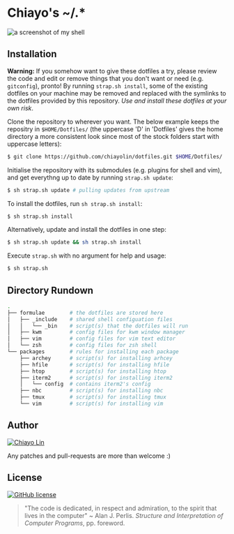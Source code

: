 # Chiayo's ~/.\*

![a screenshot of my shell](http://i.imgur.com/RsWMhK0.png?1)

## Installation

**Warning:** If you somehow want to give these dotfiles a try, please review
the code and edit or remove things that you don't want or need (e.g. `gitconfig`),
pronto! By running `strap.sh install`, some of the existing dotfiles on your 
machine may be removed and replaced with the symlinks to the dotfiles provided by 
this repository. _Use and install these dotfiles at your own risk_.

Clone the repository to wherever you want. The below example keeps the repositry
in `$HOME/Dotfiles/` (the uppercase 'D' in 'Dotfiles' gives the home directory
a more consistent look since most of the stock folders start with uppercase
letters):

```sh
$ git clone https://github.com/chiayolin/dotfiles.git $HOME/Dotfiles/
```

Initialise the repository with its submodules (e.g. plugins for
shell and vim), and get everythng up to date by running 
`strap.sh update`:

```sh
$ sh strap.sh update # pulling updates from upstream
```

To install the dotfiles, run `sh strap.sh install`:

```sh
$ sh strap.sh install
```

Alternatively, update and install the dotfiles in one step:

```sh
$ sh strap.sh update && sh strap.sh install
```

Execute `strap.sh` with no argument for help and usage:

```sh
$ sh strap.sh
```
## Directory Rundown

```sh
.
├── formulae        # the dotfiles are stored here
│   ├── _include    # shared shell configuation files
│   │   └── _bin    # script(s) that the dotfiles will run
│   ├── kwm         # config files for kwm window manager
│   ├── vim         # config files for vim text editor 
│   └── zsh         # config files for zsh shell
└── packages        # rules for installing each package
    ├── archey      # script(s) for installing arhcey 
    ├── hfile       # script(s) for installing hfile
    ├── htop        # script(s) for installing htop
    ├── iterm2      # script(s) for installing iterm2
    │   └── config  # contains iterm2's config
    ├── nbc         # script(s) for installing nbc
    ├── tmux        # script(s) for installing tmux
    └── vim         # script(s) for installing vim
```

## Author

[![Chiayo Lin](https://img.shields.io/badge/author-Chiayo%20Lin-green.svg)](mailto:chiayo.lin@gmail.com)

Any patches and pull-requests are more than welcome :)

## License
[![GitHub license](https://img.shields.io/github/license/mashape/apistatus.svg)](https://raw.githubusercontent.com/chiayolin/dotfiles/master/LICENSE.txt)
> "The code is dedicated, in respect and admiration, to the spirit that lives in
   the computer" ~ Alan J. Perlis. _Structure and Interpretation of 
  Computer Programs_, pp. foreword.
